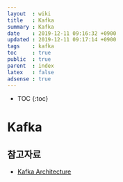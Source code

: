 ```yaml
---
layout  : wiki
title   : Kafka
summary : Kafka
date    : 2019-12-11 09:16:32 +0900
updated : 2019-12-11 09:17:14 +0900
tags    : kafka
toc     : true
public  : true
parent  : index
latex   : false
adsense : true
---
```

* TOC
{:toc}

# Kafka


## 참고자료

* [Kafka Architecture](https://kafka.apache.org/23/documentation/streams/architecture)

